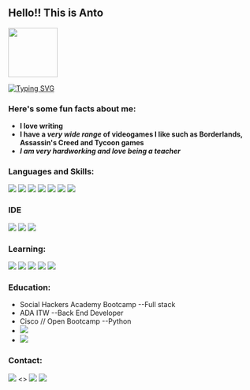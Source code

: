 
## Hello!! This is Anto 
<img src="https://www.facebook.com/photo/fbid=10226170203816028&set=a.1533018959877" width= "100" height= "100" >


[![Typing SVG](https://readme-typing-svg.herokuapp.com?font=Architects+Daughter&color=7AF79A&size=30&lines=Hey!+It's+AntoClus!;I'm+a+learning+developer...;Let's+code+together...;Awesome+soft+skills)](https://git.io/typing-svg)
<h3> Here's some fun facts about me: </h3>

* **I love writing**
* **I have a ***very wide range*** of videogames I like such as Borderlands, Assassin's Creed and Tycoon games**
* ***I am very hardworking and love being a teacher***

### Languages and Skills:
![](https://img.shields.io/badge/Java-ED8B00?style=for-the-badge&logo=openjdk&logoColor=white)
![](https://img.shields.io/badge/Python-14354C?style=for-the-badge&logo=python&logoColor=white)
![](https://img.shields.io/badge/Spring-6DB33F?style=for-the-badge&logo=spring&logoColor=white)
![](https://img.shields.io/badge/MySQL-005C84?style=for-the-badge&logo=mysql&logoColor=white)
![](https://img.shields.io/badge/Netlify-00C7B7?style=for-the-badge&logo=netlify&logoColor=white)
![](https://img.shields.io/badge/Trello-0052CC?style=for-the-badge&logo=trello&logoColor=white)
![](https://worldvectorlogo.com/logo/postman) 


### IDE
![](https://img.shields.io/badge/Eclipse-2C2255?style=for-the-badge&logo=eclipse&logoColor=white)
![](https://img.shields.io/badge/Visual_Studio_Code-0078D4?style=for-the-badge&logo=visual%20studio%20code&logoColor=white)
![](https://img.shields.io/badge/IntelliJ_IDEA-000000.svg?style=for-the-badge&logo=intellij-idea&logoColor=white)

### Learning:
![](https://img.shields.io/badge/Wordpress-21759B?style=for-the-badge&logo=wordpress&logoColor=white)
![](https://img.shields.io/badge/react%20os-0088CC?style=for-the-badge&logo=reactos&logoColor=white)
![](https://img.shields.io/badge/CSS-239120?&style=for-the-badge&logo=css3&logoColor=white)
![](https://img.shields.io/badge/JavaScript-323330?style=for-the-badge&logo=javascript&logoColor=F7DF1E)
![](https://img.shields.io/badge/HTML5-E34F26?style=for-the-badge&logo=html5&logoColor=white)

### Education:
* Social Hackers Academy Bootcamp --Full stack
* ADA ITW --Back End Developer
* Cisco // Open Bootcamp --Python
* ![](https://img.shields.io/badge/Udemy-EC5252?style=for-the-badge&logo=Udemy&logoColor=white)
* ![](https://img.shields.io/badge/Pluralsight-F15B2A?style=for-the-badge&logo=Pluralsight&logoColor=white)

### Contact:
![](https://img.shields.io/badge/Gmail-D14836?style=for-the-badge&logo=gmail&logoColor=white) <>
![](https://img.shields.io/badge/WhatsApp-25D366?style=for-the-badge&logo=whatsapp&logoColor=white)
![](https://img.shields.io/badge/website-000000?style=for-the-badge&logo=About.me&logoColor=white)



